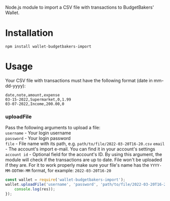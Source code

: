 Node.js module to import a CSV file with transactions to BudgetBakers' Wallet.

# Installation
`npm install wallet-budgetbakers-import`

# Usage

Your CSV file with transactions must have the following format (date in mm-dd-yyyy):

```csv
date,note,amount,expense
03-15-2022,Supermarket,0,1.99
03-07-2022,Income,200.00,0
```

### uploadFile
Pass the following arguments to upload a file:\
`username` - Your login username\
`password` - Your login password\
`file` - File name with its path, e.g. `path/to/file/2022-03-20T16-20.csv`
`email` - The account's import e-mail. You can find it in your account's settings\
`account id` - Optional field for the account's ID. By using this argument, the module will check if the transactions are up to date. File won't be uploaded if they are. For it to work properly make sure your file's name has the `YYYY-MM-DDTHH-MM` format, for example: `2022-03-20T16-20`

```js
const wallet = require('wallet-budgetbakers-import');
wallet.uploadFile('username', 'password', 'path/to/file/2022-03-20T16-20.csv', 'abcdef@imports.budgetbakers.com', '-Account_00000000-0000-0000-0000-000000000000').then(res => {
    console.log(res));
});
```